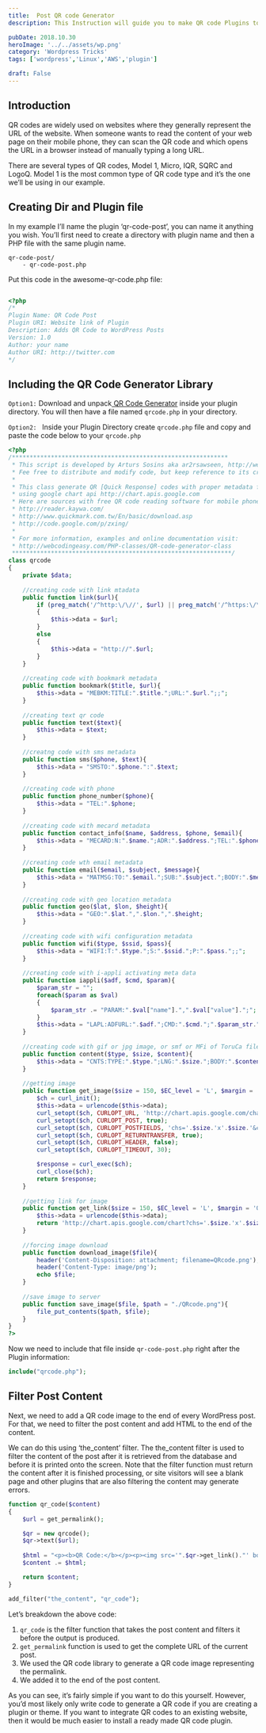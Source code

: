 ```yaml
---
title:	Post QR code Generator
description: This Instruction will guide you to make QR code Plugins to generate Post URL.

pubDate: 2018.10.30
heroImage: '../../assets/wp.png'
category: 'Wordpress Tricks'
tags: ['wordpress','Linux','AWS','plugin']

draft: False
---
```


## Introduction
QR codes are widely used on websites where they generally represent the URL of the website. When someone wants to read the content of your web page on their mobile phone, they can scan the QR code and which opens the URL in a browser instead of manually typing a long URL.

There are several types of QR codes, Model 1, Micro, IQR, SQRC and LogoQ. Model 1 is the most common type of QR code type and it’s the one we’ll be using in our example.


## Creating Dir and Plugin file
In my example I’ll name the plugin ‘qr-code-post’, you can name it anything you wish. You’ll first need to create a directory with plugin name and then a PHP file with the same plugin name.

```
qr-code-post/
	- qr-code-post.php
```
Put this code in the awesome-qr-code.php file:
``` php

<?php
/*
Plugin Name: QR Code Post
Plugin URI: Website link of Plugin
Description: Adds QR Code to WordPress Posts
Version: 1.0
Author: your name
Author URI: http://twitter.com
*/
```
## Including the QR Code Generator Library
`Option1:` Download and unpack[ QR Code Generator](http://www.phpclasses.org/package/6399-PHP-Generate-QR-Code-images-using-Google-Chart-API.html) inside your plugin directory. You will then have a file named `qrcode.php` in your directory.

`Option2: ` Inside your Plugin Directory create `qrcode.php` file and copy and paste the code below to your `qrcode.php`
```php
<?php  
/*************************************************************  
 * This script is developed by Arturs Sosins aka ar2rsawseen, http://webcodingeasy.com  
 * Fee free to distribute and modify code, but keep reference to its creator  
 *  
 * This class generate QR [Quick Response] codes with proper metadata for mobile  phones  
 * using google chart api http://chart.apis.google.com  
 * Here are sources with free QR code reading software for mobile phones:  
 * http://reader.kaywa.com/  
 * http://www.quickmark.com.tw/En/basic/download.asp  
 * http://code.google.com/p/zxing/  
 *  
 * For more information, examples and online documentation visit:   
 * http://webcodingeasy.com/PHP-classes/QR-code-generator-class  
 **************************************************************/  
class qrcode  
{  
    private $data;  
      
    //creating code with link mtadata  
    public function link($url){  
        if (preg_match('/^http:\/\//', $url) || preg_match('/^https:\/\//', $url))   
        {  
            $this->data = $url;  
        }  
        else  
        {  
            $this->data = "http://".$url;  
        }  
    }  
      
    //creating code with bookmark metadata  
    public function bookmark($title, $url){  
        $this->data = "MEBKM:TITLE:".$title.";URL:".$url.";;";  
    }  
      
    //creating text qr code  
    public function text($text){  
        $this->data = $text;  
    }  
      
    //creatng code with sms metadata  
    public function sms($phone, $text){  
        $this->data = "SMSTO:".$phone.":".$text;  
    }  
      
    //creating code with phone   
    public function phone_number($phone){  
        $this->data = "TEL:".$phone;  
    }  
      
    //creating code with mecard metadata  
    public function contact_info($name, $address, $phone, $email){  
        $this->data = "MECARD:N:".$name.";ADR:".$address.";TEL:".$phone.";EMAIL:".$email.";;";  
    }  
      
    //creating code wth email metadata  
    public function email($email, $subject, $message){  
        $this->data = "MATMSG:TO:".$email.";SUB:".$subject.";BODY:".$message.";;";  
    }  
      
    //creating code with geo location metadata  
    public function geo($lat, $lon, $height){  
        $this->data = "GEO:".$lat.",".$lon.",".$height;  
    }  
      
    //creating code with wifi configuration metadata  
    public function wifi($type, $ssid, $pass){  
        $this->data = "WIFI:T:".$type.";S:".$ssid.";P:".$pass.";;";  
    }  
      
    //creating code with i-appli activating meta data  
    public function iappli($adf, $cmd, $param){  
        $param_str = "";  
        foreach($param as $val)  
        {  
            $param_str .= "PARAM:".$val["name"].",".$val["value"].";";  
        }  
        $this->data = "LAPL:ADFURL:".$adf.";CMD:".$cmd.";".$param_str.";";  
    }  
      
    //creating code with gif or jpg image, or smf or MFi of ToruCa files as content  
    public function content($type, $size, $content){  
        $this->data = "CNTS:TYPE:".$type.";LNG:".$size.";BODY:".$content.";;";  
    }  
      
    //getting image  
    public function get_image($size = 150, $EC_level = 'L', $margin = '0'){  
        $ch = curl_init();  
        $this->data = urlencode($this->data);   
        curl_setopt($ch, CURLOPT_URL, 'http://chart.apis.google.com/chart');  
        curl_setopt($ch, CURLOPT_POST, true);  
        curl_setopt($ch, CURLOPT_POSTFIELDS, 'chs='.$size.'x'.$size.'&cht=qr&chld='.$EC_level.'|'.$margin.'&chl='.$this->data);  
        curl_setopt($ch, CURLOPT_RETURNTRANSFER, true);  
        curl_setopt($ch, CURLOPT_HEADER, false);  
        curl_setopt($ch, CURLOPT_TIMEOUT, 30);  

        $response = curl_exec($ch);  
        curl_close($ch);  
        return $response;  
    }  
      
    //getting link for image  
    public function get_link($size = 150, $EC_level = 'L', $margin = '0'){  
        $this->data = urlencode($this->data);   
        return 'http://chart.apis.google.com/chart?chs='.$size.'x'.$size.'&cht=qr&chld='.$EC_level.'|'.$margin.'&chl='.$this->data;  
    }  
      
    //forcing image download 
    public function download_image($file){ 
        header('Content-Disposition: attachment; filename=QRcode.png'); 
        header('Content-Type: image/png'); 
        echo $file; 
    } 
	
	//save image to server
    public function save_image($file, $path = "./QRcode.png"){ 
        file_put_contents($path, $file);
    } 
}  
?>
```

Now we need to include that file inside `qr-code-post.php` right after the Plugin information:
```php
include("qrcode.php");
```

## Filter Post Content
Next, we need to add a QR code image to the end of every WordPress post. For that, we need to filter the post content and add HTML to the end of the content.

We can do this using ‘the_content’ filter. The the_content filter is used to filter the content of the post after it is retrieved from the database and before it is printed onto the screen. Note that the filter function must return the content after it is finished processing, or site visitors will see a blank page and other plugins that are also filtering the content may generate errors.

```php
function qr_code($content)
{
	$url = get_permalink();

	$qr = new qrcode();
	$qr->text($url);
	
	$html = "<p><b>QR Code:</b></p><p><img src='".$qr->get_link()."' border='0'/></p>";
	$content .= $html;

	return $content;
}

add_filter("the_content", "qr_code");
```

Let’s breakdown the above code:
1. `qr_code` is the filter function that takes the post content and filters it before the output is produced.
2. `get_permalink` function is used to get the complete URL of the current post.
3. We used the QR code library to generate a QR code image representing the permalink.
4. We added it to the end of the post content.

As you can see, it’s fairly simple if you want to do this yourself. However, you’d most likely only write code to generate a QR code if you are creating a plugin or theme. If you want to integrate QR codes to an existing website, then it would be much easier to install a ready made QR code plugin.

